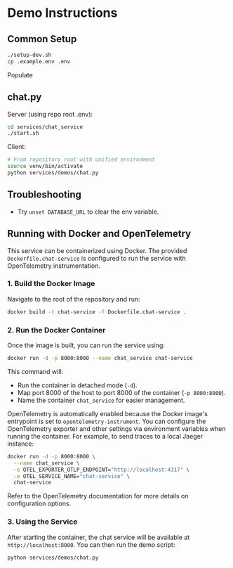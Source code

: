 # Demo Instructions

## Common Setup

```bash
./setup-dev.sh
cp .example.env .env
```

Populate

## chat.py

Server (using repo root .env):
```bash
cd services/chat_service
./start.sh
```

Client:
```bash
# From repository root with unified environment
source venv/bin/activate
python services/demos/chat.py
```

## Troubleshooting

* Try `unset DATABASE_URL` to clear the env variable.

## Running with Docker and OpenTelemetry

This service can be containerized using Docker. The provided `Dockerfile.chat-service` is configured to run the service with OpenTelemetry instrumentation.

### 1. Build the Docker Image

Navigate to the root of the repository and run:

```bash
docker build -t chat-service -f Dockerfile.chat-service .
```

### 2. Run the Docker Container

Once the image is built, you can run the service using:

```bash
docker run -d -p 8000:8000 --name chat_service chat-service
```

This command will:
- Run the container in detached mode (`-d`).
- Map port 8000 of the host to port 8000 of the container (`-p 8000:8000`).
- Name the container `chat_service` for easier management.

OpenTelemetry is automatically enabled because the Docker image's entrypoint is set to `opentelemetry-instrument`. You can configure the OpenTelemetry exporter and other settings via environment variables when running the container. For example, to send traces to a local Jaeger instance:

```bash
docker run -d -p 8000:8000 \
  --name chat_service \
  -e OTEL_EXPORTER_OTLP_ENDPOINT="http://localhost:4317" \
  -e OTEL_SERVICE_NAME="chat-service" \
  chat-service
```

Refer to the OpenTelemetry documentation for more details on configuration options.

### 3. Using the Service

After starting the container, the chat service will be available at `http://localhost:8000`.
You can then run the demo script:
```bash
python services/demos/chat.py
```

